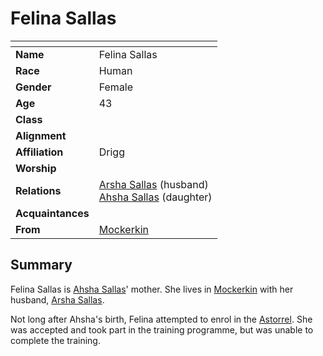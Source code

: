 # Felina Sallas

| []() | |
| --- | --- |
| **Name** | Felina Sallas |
| **Race** | Human |
| **Gender** | Female |
| **Age** | 43 |
| **Class** | |
| **Alignment** | |
| **Affiliation** | Drigg |
| **Worship** | |
| **Relations** | [Arsha Sallas](arsha-sallas.md) (husband)<br />[Ahsha Sallas](ahsha-sallas.md) (daughter) |
| **Acquaintances** | |
| **From** | [Mockerkin](../civilisations/kingdom-of-astor/settlements/mockerkin.md) |

## Summary

Felina Sallas is [Ahsha Sallas](ahsha-sallas.md)' mother. She lives in [Mockerkin](../civilisations/kingdom-of-astor/settlements/mockerkin.md) with her husband, [Arsha Sallas](arsha-sallas.md).

Not long after Ahsha's birth, Felina attempted to enrol in the [Astorrel](../civilisations/kingdom-of-astor/organisations/astorrel/README.md). She was accepted and took part in the training programme, but was unable to complete the training.
